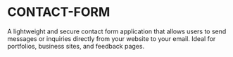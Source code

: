 # CONTACT-FORM
A lightweight and secure contact form application that allows users to send messages or inquiries directly from your website to your email. Ideal for portfolios, business sites, and feedback pages.
